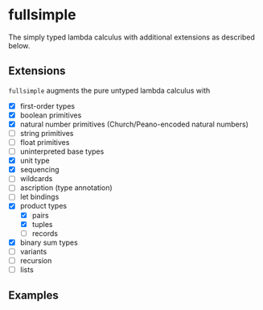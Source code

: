# fullsimple

The simply typed lambda calculus with additional extensions as
described below.

## Extensions

`fullsimple` augments the pure untyped lambda calculus with

- [x] first-order types
- [x]  boolean primitives
- [x] natural number primitives (Church/Peano-encoded natural numbers)
- [ ] string primitives
- [ ] float primitives
- [ ] uninterpreted base types
- [x]  unit type
- [x] sequencing
- [ ] wildcards
- [ ] ascription (type annotation)
- [ ] let bindings
- [x] product types
  - [x] pairs
  - [x] tuples
  - [ ] records
- [x] binary sum types
- [ ] variants
- [ ] recursion
- [ ] lists

## Examples

